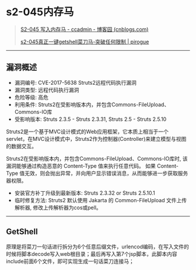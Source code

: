 # s2-045内存马

> [S2-045 写入内存马 - ccadmin - 博客园 (cnblogs.com)](https://www.cnblogs.com/tide-sec/p/16304736.html)
>
> [s2-045真正一键getshell菜刀马-突破任何限制 | pirogue](http://pirogue.org/2017/03/09/s2-045真正一键getshell菜刀马-突破任何限制/)

---

## 漏洞概述

- 漏洞编号: CVE-2017-5638 Struts2远程代码执行漏洞
- 漏洞类型: 远程代码执行漏洞
- 危险等级: 高危
- 利用条件: Struts2在受影响版本内，并包含Commons-FileUpload、Commons-IO库
- 受影响版本: Struts 2.3.5 - Struts 2.3.31, Struts 2.5 - Struts 2.5.10

Struts2是一个基于MVC设计模式的Web应用框架，它本质上相当于一个servlet，在MVC设计模式中，Struts2作为控制器(Controller)来建立模型与视图的数据交互。

Struts2在受影响版本内，并包含Commons-FileUpload、Commons-IO库时, 该漏洞能够通过构造恶意的 Content-Type 值来执行任意代码。 如果 Content-Type 值无效，则会抛出异常，并向用户显示错误消息，从而能够进一步获取服务器权限。

- 安装官方补丁升级到最新版本: Struts 2.3.32 or Struts 2.5.10.1
- 临时修复方法: Struts2 默认使用 Jakarta 的 Common-FileUpload 文件上传解析器, 修改上传解析器为cos或pell。

---

## GetShell

原理是将菜刀一句话进行拆分为6个任意后缀文件，urlencod编码，在写入文件的时候将脚本decode写入web根目录；最后再写入第7个jsp脚本，此脚本内容include前面6个文件，即可实现生成一句话菜刀连接马；





